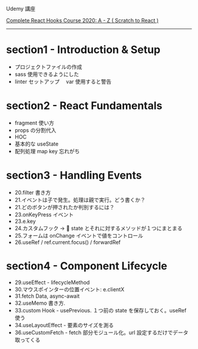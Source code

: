 Udemy 講座

[Complete React Hooks Course 2020: A - Z ( Scratch to React )](https://www.udemy.com/course/react-hooks-course/)

---

# section1 - Introduction & Setup

-   プロジェクトファイルの作成
-   sass 使用できるようにした
-   linter セットアップ　 var 使用すると警告

# section2 - React Fundamentals

-   fragment 使い方
-   props の分割代入
-   HOC
-   基本的な useState
-   配列処理 map key 忘れがち

# section3 - Handling Events

-   20.filter 書き方
-   21.イベントは子で発生。処理は親で実行。どう書くか？
-   21.どのボタンが押されたか判別するには？
-   23.onKeyPress イベント
-   23.e.key
-   24.カスタムフック -> :raised_hands: state とそれに対するメソッドが１つにまとまる
-   25.フォームは onChange イベントで値をコントロール
-   26.useRef / ref.current.focus() / forwardRef

# section4 - Component Lifecycle

-   29.useEffect - lifecycleMethod
-   30.マウスポインターの位置イベント: e.clientX
-   31.fetch Data, async-await
-   32.useMemo 書き方.
-   33.custom Hook - usePrevious. １つ前の state を保存しておく。useRef 使う
-   34.useLayoutEffect - 要素のサイズを測る
-   36.useCustomFetch - fetch 部分モジュール化。url 設定するだけでデータ取ってくる
